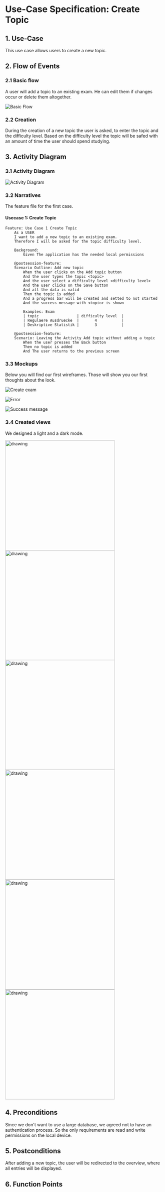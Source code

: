 # Use-Case Specification: Create Topic

## 1. Use-Case
This use case allows users to create a new topic.

## 2. Flow of Events
### 2.1 Basic flow
A user will add a topic to an existing exam. He can edit them if changes occur or delete them altogether.

![Basic Flow](https://github.com/nEXam-App/nEXam-doc/blob/main/diagrams/basic%20flow.jpg)

### 2.2 Creation
During the creation of a new topic the user is asked, to enter the topic and the difficulty level.
Based on the difficulty level the topic will be safed with an amount of time the user should spend studying.

## 3. Activity Diagram
### 3.1 Activity Diagram
![Activity Diagram](https://github.com/nEXam-App/nEXam-doc/blob/main/diagrams/activity_diagram_CreateExam.jpg)

### 3.2 Narratives
The feature file for the first case.
#### Usecase 1: Create Topic
```Gherkin
Feature: Use Case 1 Create Topic
    As a USER 
    I want to add a new topic to an existing exam.
    Therefore I will be asked for the topic difficulty level.

    Background:
        Given The application has the needed local permissions

    @postsession-feature:
    Scenario Outline: Add new topic
        When the user clicks on the Add topic button
        And the user types the topic <topic>
        And the user select a difficulty level <difficulty level>
        And the user clicks on the Save button
        And all the data is valid
        Then the topic is added 
        And a progress bar will be created and setted to not started
        And the success message with <topic> is shown

        Examples: Exam
        | topic                 | difficulty level  |
        | Regulaere Ausdruecke  |       4           |
        | Deskriptive Statistik |       3           |

    @postsession-feature:
    Scenario: Leaving the Activity Add topic without adding a topic
        When the user presses the Back button 
        Then no topic is added
        And The user returns to the previous screen
```

### 3.3 Mockups

Below you will find our first wireframes. Those will show you our first thoughts about the look.

![Create exam](https://github.com/nEXam-App/nEXam-doc/blob/main/wireframes/create%20edit%20exam.PNG)

![Error](https://github.com/nEXam-App/nEXam-doc/blob/main/wireframes/error.PNG)

![Success message](https://github.com/nEXam-App/nEXam-doc/blob/main/wireframes/success%20message.PNG)

### 3.4 Created views

We designed a light and a dark mode.

<img src="https://github.com/nEXam-App/nEXam-doc/blob/main/wireframes/create%20exam.png" alt="drawing" width="350"/>
<img src="https://github.com/nEXam-App/nEXam-doc/blob/main/wireframes/create%20exam%20light.png" alt="drawing" width="350"/>
<img src="https://github.com/nEXam-App/nEXam-doc/blob/main/wireframes/examError_dark.png" alt="drawing" width="350"/>
<img src="https://github.com/nEXam-App/nEXam-doc/blob/main/wireframes/examError_light.png" alt="drawing" width="350"/>
<img src="https://github.com/nEXam-App/nEXam-doc/blob/main/wireframes/examSuccess_dark.png" alt="drawing" width="350"/>
<img src="https://github.com/nEXam-App/nEXam-doc/blob/main/wireframes/examSuccess_ligt.png" alt="drawing" width="350"/>

## 4. Preconditions

Since we don't want to use a large database, we agreed not to have an authentication process. So the only requirements are read and write permissions on the local device.

## 5. Postconditions
After adding a new topic, the user will be redirected to the overview, where all entries will be displayed.

## 6. Function Points
[//]: <Domain Characteristic Table>

[//]: <Complexity Adjustment Table>
